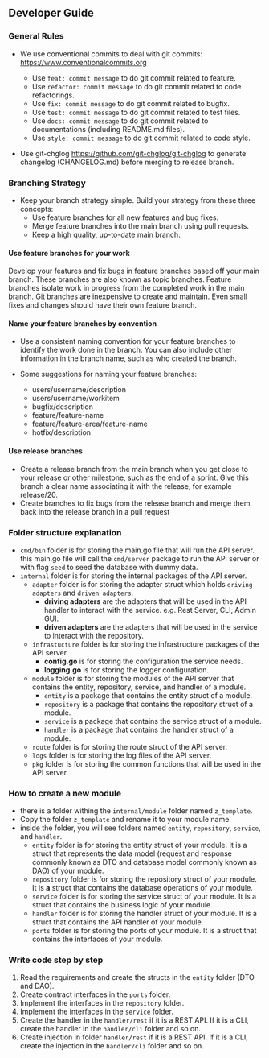 ## Developer Guide

### General Rules

- We use conventional commits to deal with git commits: <https://www.conventionalcommits.org>

  - Use `feat: commit message` to do git commit related to feature.
  - Use `refactor: commit message` to do git commit related to code refactorings.
  - Use `fix: commit message` to do git commit related to bugfix.
  - Use `test: commit message` to do git commit related to test files.
  - Use `docs: commit message` to do git commit related to documentations (including README.md files).
  - Use `style: commit message` to do git commit related to code style.

- Use git-chglog <https://github.com/git-chglog/git-chglog> to generate changelog (CHANGELOG.md) before merging to release branch.

### Branching Strategy

- Keep your branch strategy simple. Build your strategy from these three concepts:
  - Use feature branches for all new features and bug fixes.
  - Merge feature branches into the main branch using pull requests.
  - Keep a high quality, up-to-date main branch.

#### Use feature branches for your work

Develop your features and fix bugs in feature branches based off your main branch. These branches are also known as
topic branches. Feature branches isolate work in progress from the completed work in the main branch. Git branches are
inexpensive to create and maintain. Even small fixes and changes should have their own feature branch.

<!-- <p align="left"><img src="./featurebranching.png" width="360"></p> -->

#### Name your feature branches by convention

- Use a consistent naming convention for your feature branches to identify the work done in the branch. You can also
  include other information in the branch name, such as who created the branch.

- Some suggestions for naming your feature branches:
  - users/username/description
  - users/username/workitem
  - bugfix/description
  - feature/feature-name
  - feature/feature-area/feature-name
  - hotfix/description

#### Use release branches

- Create a release branch from the main branch when you get close to your release or other milestone, such as the end of
  a sprint. Give this branch a clear name associating it with the release, for example release/20.
- Create branches to fix bugs from the release branch and merge them back into the release branch in a pull request

<!-- <p align="left"><img src="./releasebranching_release.png" width="360"></p> -->

### Folder structure explanation

- `cmd/bin` folder is for storing the main.go file that will run the API server. this main.go file will call the `cmd/server` package to run the API server or with flag `seed` to seed the database with dummy data.
- `internal` folder is for storing the internal packages of the API server.
  - `adapter` folder is for storing the adapter struct which holds `driving adapters` and `driven adapters`.
    - **driving adapters** are the adapters that will be used in the API handler to interact with the service. e.g. Rest Server, CLI, Admin GUI.
    - **driven adapters** are the adapters that will be used in the service to interact with the repository.
  - `infrastucture` folder is for storing the infrastructure packages of the API server.
    - **config.go** is for storing the configuration the service needs.
    - **logging.go** is for storing the logger configuration.
  - `module` folder is for storing the modules of the API server that contains the entity, repository, service, and handler of a module.
    - `entity` is a package that contains the entity struct of a module.
    - `repository` is a package that contains the repository struct of a module.
    - `service` is a package that contains the service struct of a module.
    - `handler` is a package that contains the handler struct of a module.
  - `route` folder is for storing the route struct of the API server.
  - `logs` folder is for storing the log files of the API server.
  - `pkg` folder is for storing the common functions that will be used in the API server.

### How to create a new module

- there is a folder withing the `internal/module` folder named `z_template`.
- Copy the folder `z_template` and rename it to your module name.
- inside the folder, you will see folders named `entity`, `repository`, `service`, and `handler`.
  - `entity` folder is for storing the entity struct of your module. It is a struct that represents the data model (request and response commonly known as DTO and database model commonly known as DAO) of your module.
  - `repository` folder is for storing the repository struct of your module. It is **a** struct that contains the database operations of your module.
  - `service` folder is for storing the service struct of your module. It is a struct that contains the business logic of your module.
  - `handler` folder is for storing the handler struct of your module. It is a struct that contains the API handler of your module.
  - `ports` folder is for storing the ports of your module. It is a struct that contains the interfaces of your module.

### Write code step by step

1.  Read the requirements and create the structs in the `entity` folder (DTO and DAO).
2.  Create contract interfaces in the `ports` folder.
3.  Implement the interfaces in the `repository` folder.
4.  Implement the interfaces in the `service` folder.
5.  Create the handler in the `handler/rest` if it is a REST API. If it is a CLI, create the handler in the `handler/cli` folder and so on.
6.  Create injection in folder `handler/rest` if it is a REST API. If it is a CLI, create the injection in the `handler/cli` folder and so on.

